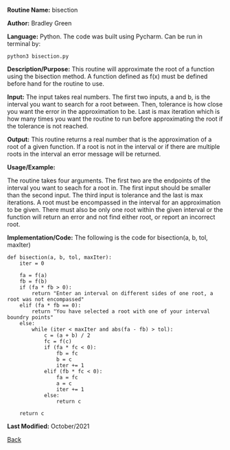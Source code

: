 
**Routine Name:**           bisection

**Author:** Bradley Green

**Language:** Python. The code was built using Pycharm. Can be run in terminal by:


    python3 bisection.py


**Description/Purpose:** This routine will approximate the root of a function using the bisection method.  A function defined as f(x) must be defined
 before hand for the routine to use. 

**Input:** The input takes real numbers.  The first two inputs, a and b, is the interval you want to search for a root between.  Then, tolerance is how close 
you want the error in the approximation to be.  Last is max iteration which is how many times you want the routine to run before approximating the root 
if the tolerance is not reached. 

**Output:** This routine returns a real number that is the approximation of a root of a given function. If a root is not in the interval or if there 
are multiple roots in the interval an error message will be returned. 

**Usage/Example:**

The routine takes four arguments. The first two are the endpoints of the interval you want to seach for a root in.  The first input should be smaller than the 
second input.  The third input is tolerance and the last is max iterations.  A root must be encompassed in the interval for an approximation to be given.
 There must also be only one root within the given interval or the function will return an error and not find either root, or report an incorrect root. 



**Implementation/Code:** The following is the code for bisection(a, b, tol, maxIter)

    
    def bisection(a, b, tol, maxIter):
        iter = 0
        
        fa = f(a)
        fb = f(b)
        if (fa * fb > 0):
            return "Enter an interval on different sides of one root, a root was not encompassed"
        elif (fa * fb == 0):
            return "You have selected a root with one of your interval boundry points"
        else:
            while (iter < maxIter and abs(fa - fb) > tol):
                c = (a + b) / 2
                fc = f(c)
                if (fa * fc < 0):
                    fb = fc
                    b = c
                    iter += 1
                elif (fb * fc < 0):
                    fa = fc
                    a = c
                    iter += 1
                else:
                    return c
                    
        return c


**Last Modified:** October/2021

[Back](README.md)
